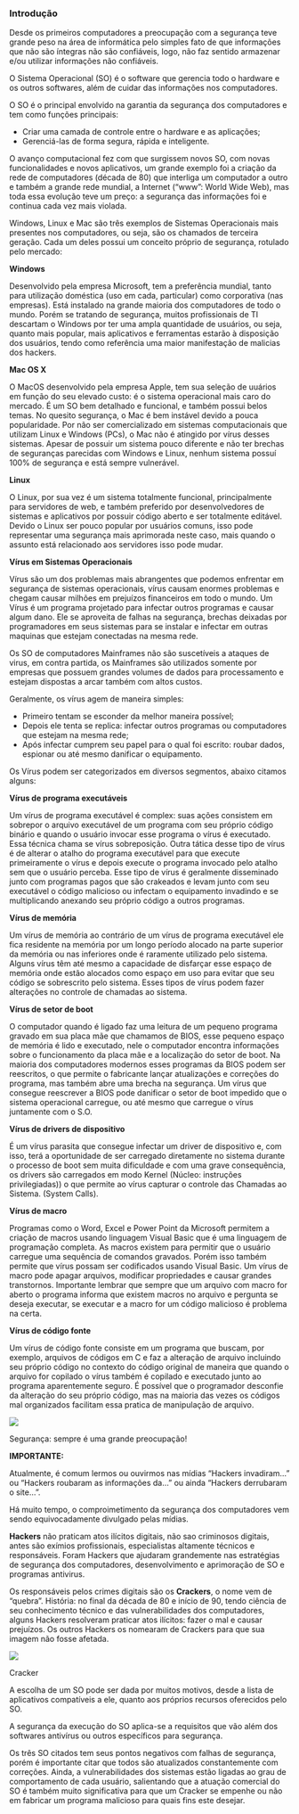 ### Introdução

Desde os primeiros computadores a preocupação com a segurança teve grande peso na área de informática pelo simples fato de que informações que não são íntegras não são confiáveis, logo, não faz sentido armazenar e/ou utilizar informações não confiáveis.

O Sistema Operacional (SO) é o software que gerencia todo o hardware e os outros softwares, além de cuidar das informações nos computadores.

O SO é o principal envolvido na garantia da segurança dos computadores e tem como funções principais:

- Criar uma camada de controle entre o hardware e as aplicações;
- Gerenciá-las de forma segura, rápida e inteligente.

O avanço computacional fez com que surgissem novos SO, com novas funcionalidades e novos aplicativos, um grande exemplo foi a criação da rede de computadores (década de 80) que interliga um computador a outro e também a grande rede mundial, a Internet (“www”: World Wide Web), mas toda essa evolução teve um preço: a segurança das informações foi e continua cada vez mais violada.

Windows, Linux e Mac são três exemplos de Sistemas Operacionais mais presentes nos computadores, ou seja, são os chamados de terceira geração. Cada um deles possui um conceito próprio de segurança, rotulado pelo mercado:

**Windows**

Desenvolvido pela empresa Microsoft, tem a preferência mundial, tanto para utilização doméstica (uso em cada, particular) como corporativa (nas empresas). Está instalado na grande maioria dos computadores de todo o mundo. Porém se tratando de segurança, muitos profissionais de TI descartam o Windows por ter uma ampla quantidade de usuários, ou seja, quanto mais popular, mais aplicativos e ferramentas estarão à disposição dos usuários, tendo como referência uma maior manifestação de malicias dos hackers.

**Mac OS X**

O MacOS desenvolvido pela empresa Apple, tem sua seleção de uuários em função do seu elevado custo: é o sistema operacional mais caro do mercado. É um SO bem detalhado e funcional, e também possui belos temas. No quesito segurança, o Mac é bem instável devido a pouca popularidade. Por não ser comercializado em sistemas computacionais que utilizam Linux e Windows (PCs), o Mac não é atingido por vírus desses sistemas. Apesar de possuir um sistema pouco diferente e não ter brechas de seguranças parecidas com Windows e Linux, nenhum sistema possuí 100% de segurança e está sempre vulnerável.

**Linux**

O Linux, por sua vez é um sistema totalmente funcional, principalmente para servidores de web, e também preferido por desenvolvedores de sistemas e aplicativos por possuir código aberto e ser totalmente editável. Devido o Linux ser pouco popular por usuários comuns, isso pode representar uma segurança mais aprimorada neste caso, mais quando o assunto está relacionado aos servidores isso pode mudar.

**Vírus em Sistemas Operacionais**

Vírus são um dos problemas mais abrangentes que podemos enfrentar em segurança de sistemas operacionais, vírus causam enormes problemas e chegam causar milhões em prejuízos financeiros em todo o mundo. Um Vírus é um programa projetado para infectar outros programas e causar algum dano. Ele se aproveita de falhas na segurança, brechas deixadas por programadores em seus sistemas para se instalar e infectar em outras maquinas que estejam conectadas na mesma rede.

Os SO de computadores Mainframes não são suscetíveis a ataques de virus, em contra partida, os Mainframes são utilizados somente por empresas que possuem grandes volumes de dados para processamento e estejam dispostas a arcar também com altos custos.

Geralmente, os vírus agem de maneira simples:

- Primeiro tentam se esconder da melhor maneira possível;
- Depois ele tenta se replica: infectar outros programas ou computadores que estejam na mesma rede;
- Após infectar cumprem seu papel para o qual foi escrito: roubar dados, espionar ou até mesmo danificar o equipamento.

Os Vírus podem ser categorizados em diversos segmentos, abaixo citamos alguns:

**Vírus de programa executáveis**

Um vírus de programa executável é complex: suas ações consistem em sobrepor o arquivo executável de um programa com seu próprio código binário e quando o usuário invocar esse programa o vírus é executado. Essa técnica chama se vírus sobreposição. Outra tática desse tipo de vírus é de alterar o atalho do programa executável para que execute primeiramente o vírus e depois execute o programa invocado pelo atalho sem que o usuário perceba. Esse tipo de vírus é geralmente disseminado junto com programas pagos que são crakeados e levam junto com seu executável o código malicioso ou infectam o equipamento invadindo e se multiplicando anexando seu próprio código a outros programas.

**Vírus de memória**

Um vírus de memória ao contrário de um vírus de programa executável ele fica residente na memória por um longo período alocado na parte superior da memória ou nas inferiores onde é raramente utilizado pelo sistema. Alguns vírus têm até mesmo a capacidade de disfarçar esse espaço de memória onde estão alocados como espaço em uso para evitar que seu código se sobrescrito pelo sistema. Esses tipos de vírus podem fazer alterações no controle de chamadas ao sistema.

**Vírus de setor de boot**

O computador quando é ligado faz uma leitura de um pequeno programa gravado em sua placa mãe que chamamos de BIOS, esse pequeno espaço de memória é lido e executado, nele o computador encontra informações sobre o funcionamento da placa mãe e a localização do setor de boot. Na maioria dos computadores modernos esses programas da BIOS podem ser reescritos, o que permite o fabricante lançar atualizações e correções do programa, mas também abre uma brecha na segurança. Um vírus que consegue reescrever a BIOS pode danificar o setor de boot impedido que o sistema operacional carregue, ou até mesmo que carregue o vírus juntamente com o S.O.

**Vírus de drivers de dispositivo**

É um vírus parasita que consegue infectar um driver de dispositivo e, com isso, terá a oportunidade de ser carregado diretamente no sistema durante o processo de boot sem muita dificuldade e com uma grave consequência, os drivers são carregados em modo Kernel (Núcleo: instruções privilegiadas)) o que permite ao vírus capturar o controle das Chamadas ao Sistema. (System Calls).

**Vírus de macro**

Programas como o Word, Excel e Power Point da Microsoft permitem a criação de macros usando linguagem Visual Basic que é uma linguagem de programação completa. As macros existem para permitir que o usuário carregue uma sequência de comandos gravados. Porém isso também permite que vírus possam ser codificados usando Visual Basic. Um vírus de macro pode apagar arquivos, modificar propriedades e causar grandes transtornos. Importante lembrar que sempre que um arquivo com macro for aberto o programa informa que existem macros no arquivo e pergunta se deseja executar, se executar e a macro for um código malicioso é problema na certa.

**Vírus de código fonte**

Um vírus de código fonte consiste em um programa que buscam, por exemplo, arquivos de códigos em C e faz a alteração de arquivo incluindo seu próprio código no contexto do código original de maneira que quando o arquivo for copilado o vírus também é copilado e executado junto ao programa aparentemente seguro. É possível que o programador desconfie da alteração do seu próprio código, mas na maioria das vezes os códigos mal organizados facilitam essa pratica de manipulação de arquivo.

[![](https://img.uninove.br/static/0/0/0/0/0/0/0/3/2/0/8/320826/21175.png)](https://img.uninove.br/static/0/0/0/0/0/0/0/3/2/0/8/320826/21175.png)

Segurança: sempre é uma grande preocupação!

**IMPORTANTE:**

Atualmente, é comum lermos ou ouvirmos nas mídias “Hackers invadiram…” ou “Hackers roubaram as informações da…” ou ainda “Hackers derrubaram o site…”.

Há muito tempo, o comproimetimento da segurança dos computadores vem sendo equivocadamente divulgado pelas mídias.

**Hackers** não praticam atos ilícitos digitais, não sao criminosos digitais, antes são exímios profissionais, especialistas altamente técnicos e responsáveis. Foram Hackers que ajudaram grandemente nas estratégias de segurança dos computadores, desenvolvimento e aprimoração de SO e programas antivirus.

Os responsáveis pelos crimes digitais são os **Crackers**, o nome vem de “quebra”. História: no final da década de 80 e início de 90, tendo ciência de seu conhecimento técnico e das vulnerabilidades dos computadores, alguns Hackers resolveram praticar atos ilícitos: fazer o mal e causar prejuízos. Os outros Hackers os nomearam de Crackers para que sua imagem não fosse afetada.

[![](https://img.uninove.br/static/0/0/0/0/0/0/0/3/2/0/8/320825/21176.png)](https://img.uninove.br/static/0/0/0/0/0/0/0/3/2/0/8/320825/21176.png)

Cracker

A escolha de um SO pode ser dada por muitos motivos, desde a lista de aplicativos compatíveis a ele, quanto aos próprios recursos oferecidos pelo SO.

A segurança da execução do SO aplica-se a requisitos que vão além dos softwares antivírus ou outros específicos para segurança.

Os três SO citados tem seus pontos negativos com falhas de segurança, porém é importante citar que todos são atualizados constantemente com correções. Ainda, a vulnerabilidades dos sistemas estão ligadas ao grau de comportamento de cada usuário, salientando que a atuação comercial do SO é também muito significativa para que um Cracker se empenhe ou não em fabricar um programa malicioso para quais fins este desejar.
